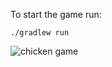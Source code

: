 To start the game run:

```
./gradlew run
```

![chicken game](https://bytebucket.org/amage/chicken/raw/8b56d8dff08eb87470d1416aedc2f8ec98f0c32f/intro.jpg?token=0dd8a3b64dc7a8e46a2bdb68aae5ac74777c1fb0 "chicken game")
